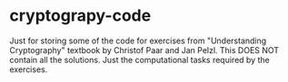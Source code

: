 # cryptograpy-code
Just for storing some of the code for exercises from "Understanding Cryptography" textbook by Christof Paar and Jan Pelzl. This DOES NOT contain all the solutions. Just the computational tasks required by the exercises.
